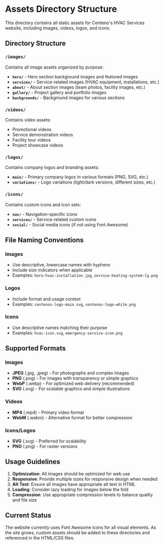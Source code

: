 # Assets Directory Structure

This directory contains all static assets for Centeno's HVAC Services website, including images, videos, logos, and icons.

## Directory Structure

### `/images/`
Contains all image assets organized by purpose:
- **`hero/`** - Hero section background images and featured images
- **`services/`** - Service-related images (HVAC equipment, installations, etc.)
- **`about/`** - About section images (team photos, facility images, etc.)
- **`gallery/`** - Project gallery and portfolio images
- **`backgrounds/`** - Background images for various sections

### `/videos/`
Contains video assets:
- Promotional videos
- Service demonstration videos
- Facility tour videos
- Project showcase videos

### `/logos/`
Contains company logos and branding assets:
- **`main/`** - Primary company logos in various formats (PNG, SVG, etc.)
- **`variations/`** - Logo variations (light/dark versions, different sizes, etc.)

### `/icons/`
Contains custom icons and icon sets:
- **`nav/`** - Navigation-specific icons
- **`services/`** - Service-related custom icons
- **`social/`** - Social media icons (if not using Font Awesome)

## File Naming Conventions

### Images
- Use descriptive, lowercase names with hyphens
- Include size indicators when applicable
- Examples: `hero-hvac-installation.jpg`, `service-heating-system-lg.png`

### Logos
- Include format and usage context
- Examples: `centenos-logo-main.svg`, `centenos-logo-white.png`

### Icons
- Use descriptive names matching their purpose
- Examples: `hvac-icon.svg`, `emergency-service-icon.png`

## Supported Formats

### Images
- **JPEG** (.jpg, .jpeg) - For photographs and complex images
- **PNG** (.png) - For images with transparency or simple graphics
- **WebP** (.webp) - For optimized web delivery (recommended)
- **SVG** (.svg) - For scalable graphics and simple illustrations

### Videos
- **MP4** (.mp4) - Primary video format
- **WebM** (.webm) - Alternative format for better compression

### Icons/Logos
- **SVG** (.svg) - Preferred for scalability
- **PNG** (.png) - For raster versions

## Usage Guidelines

1. **Optimization**: All images should be optimized for web use
2. **Responsive**: Provide multiple sizes for responsive design when needed
3. **Alt Text**: Ensure all images have appropriate alt text in HTML
4. **Loading**: Consider lazy loading for images below the fold
5. **Compression**: Use appropriate compression levels to balance quality and file size

## Current Status

The website currently uses Font Awesome icons for all visual elements. As the site grows, custom assets should be added to these directories and referenced in the HTML/CSS files.
